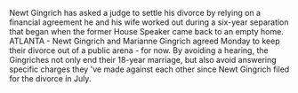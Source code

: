 Newt Gingrich has asked a judge to settle his divorce by relying on a financial agreement he and his wife worked out during a six-year separation that began when the former House Speaker came back to an empty home.
ATLANTA - Newt Gingrich and Marianne Gingrich agreed Monday to keep their divorce out of a public arena - for now.
By avoiding a hearing, the Gingriches not only end their 18-year marriage, but also avoid answering specific charges they 've made against each other since Newt Gingrich filed for the divorce in July.
